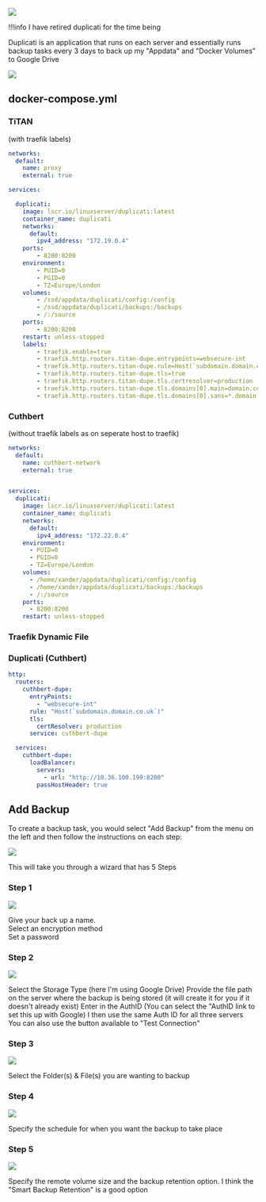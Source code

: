 
![](images/duplicati.png)

!!!info
    I have retired duplicati for the time being

Duplicati is an application that runs on each server and essentially runs backup tasks every 3 days to back up my "Appdata" and "Docker Volumes" to Google Drive

![](<images/duplicati web ui.png>)

## docker-compose.yml

### TiTAN  
(with traefik labels)

``` yaml
networks:
  default:
    name: proxy
    external: true

services:

  duplicati:
    image: lscr.io/linuxserver/duplicati:latest
    container_name: duplicati
    networks:
      default:
        ipv4_address: "172.19.0.4"
    ports:
        - 8200:8200
    environment:
        - PUID=0
        - PGID=0
        - TZ=Europe/London
    volumes:
        - /ssd/appdata/duplicati/config:/config
        - /ssd/appdata/duplicati/backups:/backups
        - /:/source
    ports:
        - 8200:8200
    restart: unless-stopped
    labels:
        - traefik.enable=true
        - traefik.http.routers.titan-dupe.entrypoints=websecure-int
        - traefik.http.routers.titan-dupe.rule=Host(`subdomain.domain.co.uk`)
        - traefik.http.routers.titan-dupe.tls=true
        - traefik.http.routers.titan-dupe.tls.certresolver=production
        - traefik.http.routers.titan-dupe.tls.domains[0].main=domain.co.uk
        - traefik.http.routers.titan-dupe.tls.domains[0].sans=*.domain.co.uk
```

### Cuthbert  
(without traefik labels as on seperate host to traefik)

``` yaml
networks:
  default:
    name: cuthbert-network
    external: true


services:
  duplicati:
    image: lscr.io/linuxserver/duplicati:latest
    container_name: duplicati
    networks:
      default:
        ipv4_address: "172.22.0.4"
    environment:
      - PUID=0
      - PGID=0
      - TZ=Europe/London
    volumes:
      - /home/xander/appdata/duplicati/config:/config
      - /home/xander/appdata/duplicati/backups:/backups
      - /:/source
    ports:
      - 8200:8200
    restart: unless-stopped
```

### Traefik Dynamic File
 
### Duplicati (Cuthbert)

``` yaml
http:
  routers:
    cuthbert-dupe:
      entryPoints:
        - "websecure-int"
      rule: "Host(`subdomain.domain.co.uk`)"
      tls:
        certResolver: production
      service: cuthbert-dupe

  services:
    cuthbert-dupe:
      loadBalancer:
        servers:
          - url: "http://10.36.100.199:8200"
        passHostHeader: true
```

## Add Backup

To create a backup task, you would select "Add Backup" from the menu on the left and then follow the instructions on each step:

![](<images/add backup 0.png>)  
  
This will take you through a wizard that has 5 Steps

### Step 1

![](<images/add backup 1.png>)  

Give your back up a name.  
Select an encryption method  
Set a password

### Step 2

![](<images/add backup 2.png>)  

Select the Storage Type (here I'm using Google Drive)
Provide the file path on the server where the backup is being stored (it will create it for you if it doesn't already exist)
Enter in the AuthID (You can select the "AuthID link to set this up with Google)
I then use the same Auth ID for all three servers  
You can also use the button available to "Test Connection"

### Step 3

![](<images/add backup 3.png>)  

Select the Folder(s) & File(s) you are wanting to backup

### Step 4

![](<images/add backup 4.png>)  

Specify the schedule for when you want the backup to take place

### Step 5

![](<images/add backup 5.png>)  

Specify the remote volume size and the backup retention option.
I think the "Smart Backup Retention" is a good option